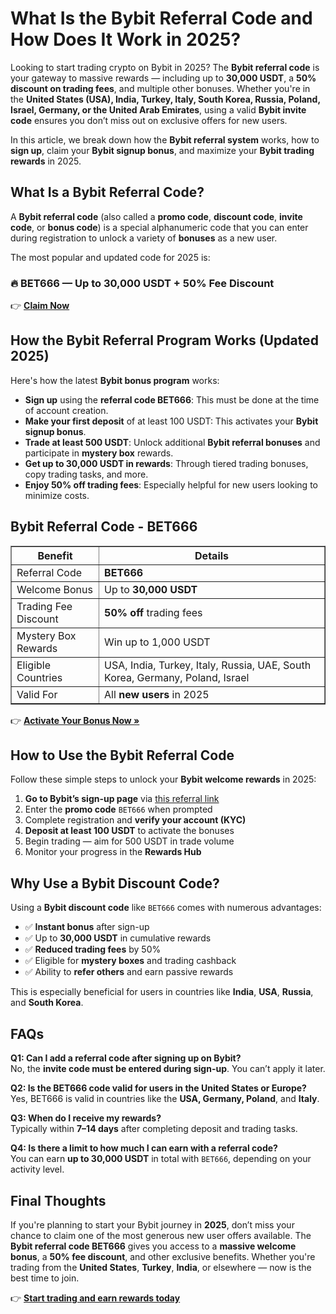 <h1>What Is the Bybit Referral Code and How Does It Work in 2025?</h1>
<p>Looking to start trading crypto on Bybit in 2025? The <strong>Bybit referral code</strong> is your gateway to massive rewards — including up to <strong>30,000 USDT</strong>, a <strong>50% discount on trading fees</strong>, and multiple other bonuses. Whether you're in the <strong>United States (USA), India, Turkey, Italy, South Korea, Russia, Poland, Israel, Germany, or the United Arab Emirates</strong>, using a valid <strong>Bybit invite code</strong> ensures you don’t miss out on exclusive offers for new users.</p>
<p>In this article, we break down how the <strong>Bybit referral system</strong> works, how to <strong>sign up</strong>, claim your <strong>Bybit signup bonus</strong>, and maximize your <strong>Bybit trading rewards</strong> in 2025.</p>

<h2>What Is a Bybit Referral Code?</h2>
<p>A <strong>Bybit referral code</strong> (also called a <strong>promo code</strong>, <strong>discount code</strong>, <strong>invite code</strong>, or <strong>bonus code</strong>) is a special alphanumeric code that you can enter during registration to unlock a variety of <strong>bonuses</strong> as a new user.</p>
<p>The most popular and updated code for 2025 is:</p>
<h3>🔥 <strong>BET666</strong> — Up to 30,000 USDT + 50% Fee Discount</h3>
<p>👉 <a href="https://partner.bybit.com/b/bet666" target="_blank"><strong>Claim Now</strong></a></p>

<h2>How the Bybit Referral Program Works (Updated 2025)</h2>
<p>Here's how the latest <strong>Bybit bonus program</strong> works:</p>
<ul>
<li><strong>Sign up</strong> using the <strong>referral code BET666</strong>: This must be done at the time of account creation.</li>
<li><strong>Make your first deposit</strong> of at least 100 USDT: This activates your <strong>Bybit signup bonus</strong>.</li>
<li><strong>Trade at least 500 USDT</strong>: Unlock additional <strong>Bybit referral bonuses</strong> and participate in <strong>mystery box</strong> rewards.</li>
<li><strong>Get up to 30,000 USDT in rewards</strong>: Through tiered trading bonuses, copy trading tasks, and more.</li>
<li><strong>Enjoy 50% off trading fees</strong>: Especially helpful for new users looking to minimize costs.</li>
</ul>

<h2>Bybit Referral Code - BET666</h2>
<table border="1" cellpadding="10">
<tr><th><strong>Benefit</strong></th><th><strong>Details</strong></th></tr>
<tr><td>Referral Code</td><td><strong>BET666</strong></td></tr>
<tr><td>Welcome Bonus</td><td>Up to <strong>30,000 USDT</strong></td></tr>
<tr><td>Trading Fee Discount</td><td><strong>50% off</strong> trading fees</td></tr>
<tr><td>Mystery Box Rewards</td><td>Win up to 1,000 USDT</td></tr>
<tr><td>Eligible Countries</td><td>USA, India, Turkey, Italy, Russia, UAE, South Korea, Germany, Poland, Israel</td></tr>
<tr><td>Valid For</td><td>All <strong>new users</strong> in 2025</td></tr>
</table>
<p>👉 <a href="https://partner.bybit.com/b/bet666" target="_blank"><strong>Activate Your Bonus Now »</strong></a></p>

<h2>How to Use the Bybit Referral Code</h2>
<p>Follow these simple steps to unlock your <strong>Bybit welcome rewards</strong> in 2025:</p>
<ol>
<li><strong>Go to Bybit’s sign-up page</strong> via <a href="https://partner.bybit.com/b/bet666" target="_blank">this referral link</a></li>
<li>Enter the <strong>promo code</strong> <code>BET666</code> when prompted</li>
<li>Complete registration and <strong>verify your account (KYC)</strong></li>
<li><strong>Deposit at least 100 USDT</strong> to activate the bonuses</li>
<li>Begin trading — aim for 500 USDT in trade volume</li>
<li>Monitor your progress in the <strong>Rewards Hub</strong></li>
</ol>

<h2>Why Use a Bybit Discount Code?</h2>
<p>Using a <strong>Bybit discount code</strong> like <code>BET666</code> comes with numerous advantages:</p>
<ul>
<li>✅ <strong>Instant bonus</strong> after sign-up</li>
<li>✅ Up to <strong>30,000 USDT</strong> in cumulative rewards</li>
<li>✅ <strong>Reduced trading fees</strong> by 50%</li>
<li>✅ Eligible for <strong>mystery boxes</strong> and trading cashback</li>
<li>✅ Ability to <strong>refer others</strong> and earn passive rewards</li>
</ul>
<p>This is especially beneficial for users in countries like <strong>India</strong>, <strong>USA</strong>, <strong>Russia</strong>, and <strong>South Korea</strong>.</p>

<h2>FAQs</h2>
<p><strong>Q1: Can I add a referral code after signing up on Bybit?</strong><br>No, the <strong>invite code must be entered during sign-up</strong>. You can’t apply it later.</p>
<p><strong>Q2: Is the BET666 code valid for users in the United States or Europe?</strong><br>Yes, BET666 is valid in countries like the <strong>USA, Germany, Poland</strong>, and <strong>Italy</strong>.</p>
<p><strong>Q3: When do I receive my rewards?</strong><br>Typically within <strong>7–14 days</strong> after completing deposit and trading tasks.</p>
<p><strong>Q4: Is there a limit to how much I can earn with a referral code?</strong><br>You can earn <strong>up to 30,000 USDT</strong> in total with <code>BET666</code>, depending on your activity level.</p>

<h2>Final Thoughts</h2>
<p>If you're planning to start your Bybit journey in <strong>2025</strong>, don’t miss your chance to claim one of the most generous new user offers available. The <strong>Bybit referral code BET666</strong> gives you access to a <strong>massive welcome bonus</strong>, a <strong>50% fee discount</strong>, and other exclusive benefits. Whether you're trading from the <strong>United States</strong>, <strong>Turkey</strong>, <strong>India</strong>, or elsewhere — now is the best time to join.</p>
<p>👉 <strong><a href="https://partner.bybit.com/b/bet666" target="_blank">Start trading and earn rewards today</a></strong></p>

</body>
</html>
